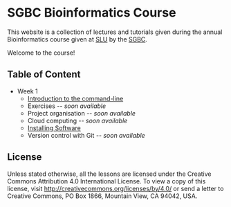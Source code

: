 # SGBC Bioinformatics Course

This website is a collection of lectures and tutorials given during the annual Bioinformatics course given at [SLU](https://www.slu.se) by the [SGBC](http://sgbc.slu.se).

Welcome to the course!

## Table of Content

* Week 1
    * [Introduction to the command-line](unix)
    * Exercises *-- soon available*
    * Project organisation *-- soon available*
    * Cloud computing *-- soon available*
    * [Installing Software](software.md)
    * Version control with Git *-- soon available*

## License

Unless stated otherwise, all the lessons are licensed under the Creative Commons Attribution 4.0 International License.
To view a copy of this license, visit <http://creativecommons.org/licenses/by/4.0/> or send a letter to Creative Commons, PO Box 1866, Mountain View, CA 94042, USA.
